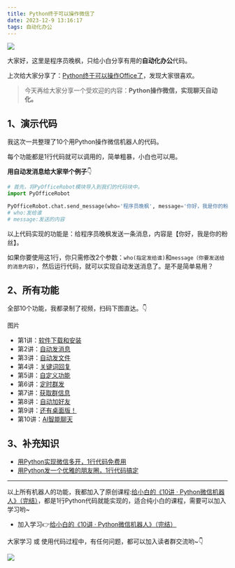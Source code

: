 ```yaml
---
title: Python终于可以操作微信了
date: 2023-12-9 13:16:17
tags: 自动化办公
---
```


![](https://website-python-1300615378.cos.ap-nanjing.myqcloud.com/course/10%E8%AE%B2%E6%9C%BA%E5%99%A8%E4%BA%BA-%E6%A8%AA.jpg)

大家好，这里是程序员晚枫，只给小白分享有用的**自动化办公**代码。

上次给大家分享了：[Python终于可以操作Office了](https://mp.weixin.qq.com/s/wwzGFIn-282FufnX9oNC7A)，发现大家很喜欢。

> 今天再给大家分享一个受欢迎的内容：**Python操作微信，实现聊天自动化。**



## 1、演示代码

我这次一共整理了10个用Python操作微信机器人的代码。

每个功能都是1行代码就可以调用的，简单粗暴，小白也可以用。

**用自动发消息给大家举个例子**👇

```python
# 首先，将PyOfficeRobot模块导入到我们的代码块中。
import PyOfficeRobot

PyOfficeRobot.chat.send_message(who='程序员晚枫', message='你好，我是你的粉丝')
# who:发给谁
# message:发送的内容
```

以上代码实现的功能是：给程序员晚枫发送一条消息，内容是【你好，我是你的粉丝】。

如果你要使用这1行，你只需修改2个参数：``who(指定发给谁)``和``message（你要发送给的消息内容）``，然后运行代码，就可以实现自动发送消息了。是不是简单易用？

## 2、所有功能

全部10个功能，我都录制了视频，扫码下图直达。👇

图片

- 第1讲：[软件下载和安装](https://mp.weixin.qq.com/s/g9nejIxuitwRzl5NMi177w)
- 第2讲：[自动发消息](https://mp.weixin.qq.com/s/g9nejIxuitwRzl5NMi177w)
- 第3讲：[自动发文件](https://mp.weixin.qq.com/s/g9nejIxuitwRzl5NMi177w)
- 第4讲：[关键词回复](https://mp.weixin.qq.com/s/g9nejIxuitwRzl5NMi177w)
- 第5讲：[自定义功能](https://mp.weixin.qq.com/s/g9nejIxuitwRzl5NMi177w)
- 第6讲：[定时群发](https://mp.weixin.qq.com/s/g9nejIxuitwRzl5NMi177w)
- 第7讲：[获取群信息](https://mp.weixin.qq.com/s/g9nejIxuitwRzl5NMi177w)
- 第8讲：[自动加好友](https://mp.weixin.qq.com/s/g9nejIxuitwRzl5NMi177w)
- 第9讲：[还有桌面版！](https://mp.weixin.qq.com/s/g9nejIxuitwRzl5NMi177w)
- 第10讲：[AI智能聊天](https://mp.weixin.qq.com/s/g9nejIxuitwRzl5NMi177w)

## 3、补充知识

- [用Python实现微信多开，1行代码免费用](https://mp.weixin.qq.com/s/qlubpfAytr_coV8GilG9RA)
- [用Python发一个优雅的朋友圈，1行代码搞定](https://mp.weixin.qq.com/s/pU0LBPUOaQFm_DmP_K_JDw)

---

以上所有机器人的功能，我都加入了原创课程:[给小白的《10讲 · Python微信机器人》（完结）](https://mp.weixin.qq.com/s/g9nejIxuitwRzl5NMi177w)，都是1行Python代码就能实现的，适合纯小白的课程，需要可以加入学习哟~

- 加入学习👉[给小白的《10讲 · Python微信机器人》（完结）](https://mp.weixin.qq.com/s/g9nejIxuitwRzl5NMi177w)

大家学习 或 使用代码过程中，有任何问题，都可以加入读者群交流哟~👇


![](https://python-office-1300615378.cos.ap-chongqing.myqcloud.com/0816.jpg)



